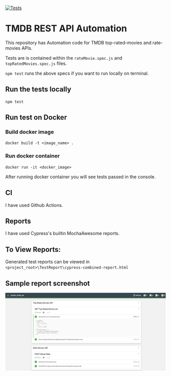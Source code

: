 [![Tests](https://github.com/Jyotsna59/bynder_tmdb_api/actions/workflows/main.yml/badge.svg?event=push)](https://github.com/Jyotsna59/bynder_tmdb_api/actions/workflows/main.yml)

# TMDB REST API Automation

This repository has Automation code for TMDB top-rated-movies and rate-movies APIs.

Tests are is contained within the `rateMovie.spec.js` and `topRatedMovies.spec.js` files.

`npm test` runs the above specs if you want to run locally on terminal.

## Run the tests locally
    npm test

## Run test on Docker

### Build docker image
    docker build -t <image_name> .

### Run docker container
    docker run -it <docker_image>

After running docker container you will see tests passed in the console.

## CI
I have used Github Actions.

## Reports
I have used Cypress's builtin MochaAwesome reports.

## To View Reports:
Generated test reports can be viewed in `<project_root>\TestReport\cypress-combined-report.html`

## Sample report screenshot

![Report Image](https://github.com/Jyotsna59/bynder_tmdb_api/blob/main/report_image.JPG?raw=true "Test Report")